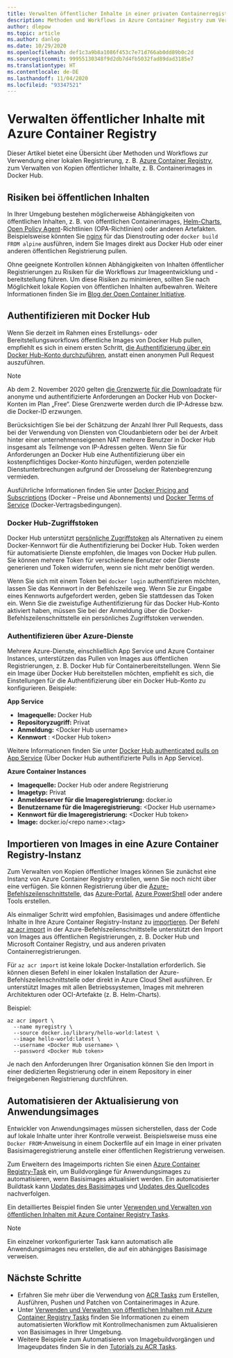 ```yaml
---
title: Verwalten öffentlicher Inhalte in einer privaten Containerregistrierung
description: Methoden und Workflows in Azure Container Registry zum Verwalten von Abhängigkeiten in öffentlichen Images von Docker Hub und anderen öffentlichen Inhalten
author: dlepow
ms.topic: article
ms.author: danlep
ms.date: 10/29/2020
ms.openlocfilehash: def1c3a9b8a1086f453c7e71d766ab0dd89b0c2d
ms.sourcegitcommit: 99955130348f9d2db7d4fb5032fad89dad3185e7
ms.translationtype: HT
ms.contentlocale: de-DE
ms.lasthandoff: 11/04/2020
ms.locfileid: "93347521"
---
```

# <a name="manage-public-content-with-azure-container-registry"></a>Verwalten öffentlicher Inhalte mit Azure Container Registry

Dieser Artikel bietet eine Übersicht über Methoden und Workflows zur Verwendung einer lokalen Registrierung, z. B. [Azure Container Registry](container-registry-intro.md), zum Verwalten von Kopien öffentlicher Inhalte, z. B. Containerimages in Docker Hub. 


## <a name="risks-with-public-content"></a>Risiken bei öffentlichen Inhalten

In Ihrer Umgebung bestehen möglicherweise Abhängigkeiten von öffentlichen Inhalten, z. B. von öffentlichen Containerimages, [Helm-Charts](https://helm.sh/), [Open Policy Agent](https://www.openpolicyagent.org/)-Richtlinien (OPA-Richtlinien) oder anderen Artefakten. Beispielsweise könnten Sie [nginx](https://hub.docker.com/_/nginx) für das Dienstrouting oder `docker build FROM alpine` ausführen, indem Sie Images direkt aus Docker Hub oder einer anderen öffentlichen Registrierung pullen. 

Ohne geeignete Kontrollen können Abhängigkeiten von Inhalten öffentlicher Registrierungen zu Risiken für die Workflows zur Imageentwicklung und -bereitstellung führen. Um diese Risiken zu minimieren, sollten Sie nach Möglichkeit lokale Kopien von öffentlichen Inhalten aufbewahren. Weitere Informationen finden Sie im [Blog der Open Container Initiative](https://opencontainers.org/posts/blog/2020-10-30-consuming-public-content/). 

## <a name="authenticate-with-docker-hub"></a>Authentifizieren mit Docker Hub

Wenn Sie derzeit im Rahmen eines Erstellungs- oder Bereitstellungsworkflows öffentliche Images von Docker Hub pullen, empfiehlt es sich in einem ersten Schritt, [die Authentifizierung über ein Docker Hub-Konto durchzuführen](https://docs.docker.com/docker-hub/download-rate-limit/#how-do-i-authenticate-pull-requests), anstatt einen anonymen Pull Request auszuführen.

> [!NOTE]
> Ab dem 2. November 2020 gelten [die Grenzwerte für die Downloadrate](https://docs.docker.com/docker-hub/download-rate-limit) für anonyme und authentifizierte Anforderungen an Docker Hub von Docker-Konten im Plan „Free“. Diese Grenzwerte werden durch die IP-Adresse bzw. die Docker-ID erzwungen. 
>
> Berücksichtigen Sie bei der Schätzung der Anzahl Ihrer Pull Requests, dass bei der Verwendung von Diensten von Cloudanbietern oder bei der Arbeit hinter einer unternehmenseigenen NAT mehrere Benutzer in Docker Hub insgesamt als Teilmenge von IP-Adressen gelten. Wenn Sie für Anforderungen an Docker Hub eine Authentifizierung über ein kostenpflichtiges Docker-Konto hinzufügen, werden potenzielle Dienstunterbrechungen aufgrund der Drosselung der Ratenbegrenzung vermieden.
>
> Ausführliche Informationen finden Sie unter [Docker Pricing and Subscriptions](https://www.docker.com/pricing) (Docker – Preise und Abonnements) und [Docker Terms of Service](https://www.docker.com/legal/docker-terms-service) (Docker-Vertragsbedingungen).

### <a name="docker-hub-access-token"></a>Docker Hub-Zugriffstoken

Docker Hub unterstützt [persönliche Zugriffstoken](https://docs.docker.com/docker-hub/access-tokens/) als Alternativen zu einem Docker-Kennwort für die Authentifizierung bei Docker Hub. Token werden für automatisierte Dienste empfohlen, die Images von Docker Hub pullen. Sie können mehrere Token für verschiedene Benutzer oder Dienste generieren und Token widerrufen, wenn sie nicht mehr benötigt werden.

Wenn Sie sich mit einem Token bei `docker login` authentifizieren möchten, lassen Sie das Kennwort in der Befehlszeile weg. Wenn Sie zur Eingabe eines Kennworts aufgefordert werden, geben Sie stattdessen das Token ein. Wenn Sie die zweistufige Authentifizierung für das Docker Hub-Konto aktiviert haben, müssen Sie bei der Anmeldung über die Docker-Befehlszeilenschnittstelle ein persönliches Zugriffstoken verwenden.

### <a name="authenticate-from-azure-services"></a>Authentifizieren über Azure-Dienste

Mehrere Azure-Dienste, einschließlich App Service und Azure Container Instances, unterstützen das Pullen von Images aus öffentlichen Registrierungen, z. B. Docker Hub für Containerbereitstellungen. Wenn Sie ein Image über Docker Hub bereitstellen möchten, empfiehlt es sich, die Einstellungen für die Authentifizierung über ein Docker Hub-Konto zu konfigurieren. Beispiele:

**App Service**

* **Imagequelle:** Docker Hub
* **Repositoryzugriff:** Privat
* **Anmeldung:** \<Docker Hub username>
* **Kennwort** : \<Docker Hub token>

Weitere Informationen finden Sie unter [Docker Hub authenticated pulls on App Service](https://azure.github.io/AppService/2020/10/15/Docker-Hub-authenticated-pulls-on-App-Service.html) (Über Docker Hub authentifizierte Pulls in App Service).

**Azure Container Instances**

* **Imagequelle:** Docker Hub oder andere Registrierung
* **Imagetyp:** Privat
* **Anmeldeserver für die Imageregistrierung:** docker.io
* **Benutzername für die Imageregistrierung:** \<Docker Hub username>
* **Kennwort für die Imageregistrierung:** \<Docker Hub token>
* **Image:** docker.io/\<repo name\>:\<tag>

## <a name="import-images-to-an-azure-container-registry"></a>Importieren von Images in eine Azure Container Registry-Instanz
 
Zum Verwalten von Kopien öffentlicher Images können Sie zunächst eine Instanz von Azure Container Registry erstellen, wenn Sie noch nicht über eine verfügen. Sie können Registrierung über die [Azure-Befehlszeilenschnittstelle](container-registry-get-started-azure-cli.md), das [Azure-Portal](container-registry-get-started-portal.md), [Azure PowerShell](container-registry-get-started-powershell.md) oder andere Tools erstellen. 

Als einmaliger Schritt wird empfohlen, Basisimages und andere öffentliche Inhalte in Ihre Azure Container Registry-Instanz zu [importieren](container-registry-import-images.md). Der Befehl [az acr import](/cli/azure/acr#az_acr_import) in der Azure-Befehlszeilenschnittstelle unterstützt den Import von Images aus öffentlichen Registrierungen, z. B. Docker Hub und Microsoft Container Registry, und aus anderen privaten Containerregistrierungen. 

Für `az acr import` ist keine lokale Docker-Installation erforderlich. Sie können diesen Befehl in einer lokalen Installation der Azure-Befehlszeilenschnittstelle oder direkt in Azure Cloud Shell ausführen. Er unterstützt Images mit allen Betriebssystemen, Images mit mehreren Architekturen oder OCI-Artefakte (z. B. Helm-Charts).

Beispiel:

```azurecli-interactive
az acr import \
  --name myregistry \
  --source docker.io/library/hello-world:latest \
  --image hello-world:latest \
  --username <Docker Hub username> \
  --password <Docker Hub token>
```

Je nach den Anforderungen Ihrer Organisation können Sie den Import in einer dedizierten Registrierung oder in einem Repository in einer freigegebenen Registrierung durchführen.

## <a name="automate-application-image-updates"></a>Automatisieren der Aktualisierung von Anwendungsimages

Entwickler von Anwendungsimages müssen sicherstellen, dass der Code auf lokale Inhalte unter ihrer Kontrolle verweist. Beispielsweise muss eine `Docker FROM`-Anweisung in einem Dockerfile auf ein Image in einer privaten Basisimageregistrierung anstelle einer öffentlichen Registrierung verweisen. 

Zum Erweitern des Imageimports richten Sie einen [Azure Container Registry-Task](container-registry-tasks-overview.md) ein, um Buildvorgänge für Anwendungsimages zu automatisieren, wenn Basisimages aktualisiert werden. Ein automatisierter Buildtask kann [Updates des Basisimages](container-registry-tasks-base-images.md) und [Updates des Quellcodes](container-registry-tasks-overview.md#trigger-task-on-source-code-update) nachverfolgen.

Ein detailliertes Beispiel finden Sie unter [Verwenden und Verwalten von öffentlichen Inhalten mit Azure Container Registry Tasks](tasks-consume-public-content.md). 

> [!NOTE]
> Ein einzelner vorkonfigurierter Task kann automatisch alle Anwendungsimages neu erstellen, die auf ein abhängiges Basisimage verweisen. 
 
## <a name="next-steps"></a>Nächste Schritte
 
* Erfahren Sie mehr über die Verwendung von [ACR Tasks](container-registry-tasks-overview.md) zum Erstellen, Ausführen, Pushen und Patchen von Containerimages in Azure.
* Unter [Verwenden und Verwalten von öffentlichen Inhalten mit Azure Container Registry Tasks](tasks-consume-public-content.md) finden Sie Informationen zu einem automatisierten Workflow mit Kontrollmechanismen zum Aktualisieren von Basisimages in Ihrer Umgebung. 
* Weitere Beispiele zum Automatisieren von Imagebuildvorgängen und Imageupdates finden Sie in den [Tutorials zu ACR Tasks](container-registry-tutorial-quick-task.md).
